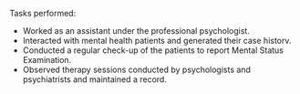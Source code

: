 Tasks performed:
- Worked as an assistant under the professional psychologist.
- Interacted with mental health patients and generated their
case historv.
- Conducted a regular check-up of the patients to report
Mental Status Examination.
- Observed therapy sessions conducted by psychologists and
psychiatrists and maintained a record.
